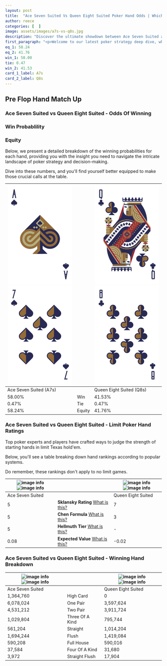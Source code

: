 ```yaml
---
layout: post
title:  "Ace Seven Suited Vs Queen Eight Suited Poker Hand Odds | Which Is The Better Hand In Poker? A Complete Guide"
author: reece
categories: [  ]
image: assets/images/a7s-vs-q8s.jpg
description: "Discover the ultimate showdown between Ace Seven Suited and Queen Eight Suited in poker! Uncover the odds, strategies, and scenarios where one hand triumphs over the other. Get ready to up your poker game with this thrilling analysis."
first_paragraph: "<p>Welcome to our latest poker strategy deep dive, where we're pitting two distinct hands against each other in a high-stakes showdown: Ace Seven Suited vs Queen Eight Suited.</p><p>In the dynamic world of poker, every decision counts, and knowing which hand holds the upper hand is key to your success at the table.</p><p>In this article, we'll dissect these two hands, explore the scenarios where one dominates the other, and equip you with the knowledge to make strategic choices that can tip the odds in your favor.</p><p>Get ready to unravel the intriguing dynamics of these poker hands and elevate your game to new heights.</p>"
eq_1: 58.24
eq_2: 41.76
win_1: 58.00
tie: 0.47
win_2: 41.53
card_1_label: A7s
card_2_label: Q8s
---
```




[comment]: # (sp0)

## Pre Flop Hand Match Up

<div class="table hand-ratings" markdown="1"> 



### Ace Seven Suited vs Queen Eight Suited - Odds Of Winning


  
<div class="row graphs"> 
<div class="col-lg-6">
    <h3>Win Probablility</h3>
    <canvas id="WinChart"></canvas>
</div>
<div class="col-lg-6">
    <h3>Equity</h3>
    <canvas id="EquityChart"></canvas>
</div>
</div>

  Below, we present a detailed breakdown of the winning probabilities for each hand, providing you with the insight you need to navigate the intricate landscape of poker strategy and decision-making. 

Dive into these numbers, and you'll find yourself better equipped to make those crucial calls at the table.


    
| ![image info](assets/images/hand1/a.png) ![image info](assets/images/hand1/7.png) |  | ![image info](assets/images/hand2/q.png) ![image info](assets/images/hand2/8.png) |
| -------- | -------- | -------- |
| Ace Seven Suited (A7s) |  | Queen Eight Suited (Q8s) |
| 58.00% | Win | 41.53% |
| 0.47% | Tie | 0.47% |
| 58.24% | Equity | 41.76% |




[comment]: # (sp1)



### Ace Seven Suited vs Queen Eight Suited - Limit Poker Hand Ratings

Top poker experts and players have crafted ways to judge the strength of starting hands in limit Texas hold'em. 

Below, you'll see a table breaking down hand rankings according to popular systems. 

Do remember, these rankings don't apply to no limit games.


    
| ![image info](https://www.riverpairs.com/assets/images/hand1/a.png) ![image info](https://www.riverpairs.com/assets/images/hand1/7.png) |  | ![image info](https://www.riverpairs.com/assets/images/hand2/q.png) ![image info](https://www.riverpairs.com/assets/images/hand2/8.png) |
| -------- | -------- | -------- |
| Ace Seven Suited |  | Queen Eight Suited |
| 5 | **Sklansky Rating** [What is this?](/sklansky-rating-explained) | 7 |
| 5 | **Chen Formula** [What is this?](/chen-formula-explained) | 3 |
| 5 | **Hellmuth Tier** [What is this?](/Hellmuth-tier-explained) | - |
| 0.08 | **Expected Value** [What is this?](/expected-value-explained) | -0.02 |




[comment]: # (sp2)



### Ace Seven Suited vs Queen Eight Suited - Winning Hand Breakdown


    
| ![image info](https://www.riverpairs.com/assets/images/hand1/a.png) ![image info](https://www.riverpairs.com/assets/images/hand1/7.png) |  | ![image info](https://www.riverpairs.com/assets/images/hand2/q.png) ![image info](https://www.riverpairs.com/assets/images/hand2/8.png) |
| -------- | -------- | -------- |
| Ace Seven Suited |  | Queen Eight Suited |
| 1,364,760 | High Card | 0 |
| 6,078,024 | One Pair | 3,597,624 |
| 4,531,212 | Two Pair | 3,911,724 |
| 1,029,804 | Three Of A Kind | 795,744 |
| 561,204 | Straight | 1,014,204 |
| 1,694,244 | Flush | 1,419,084 |
| 590,208 | Full House | 590,016 |
| 37,584 | Four Of A Kind | 31,680 |
| 3,972 | Straight Flush | 17,904 |




[comment]: # (sp3)



</div>

[comment]: # (sp4)



[comment]: # (sp5)

